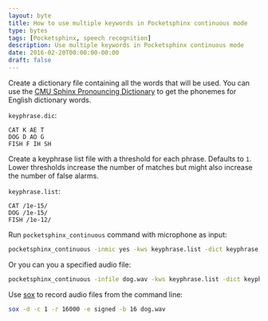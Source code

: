 ```yaml
---
layout: byte
title: How to use multiple keywords in Pocketsphinx continuous mode
type: bytes
tags: [Pocketsphinx, speech recognition]
description: Use multiple keywords in Pocketsphinx continuous mode
date: 2016-02-20T00:00:00-00:00
draft: false
---
```

Create a dictionary file containing all the words that will be used. You can use the [CMU Sphinx Pronouncing Dictionary](http://svn.code.sf.net/p/cmusphinx/code/trunk/cmudict/sphinxdict/) to get the phonemes for English dictionary words.

`keyphrase.dic`:

```text
CAT K AE T
DOG D AO G
FISH F IH SH
```

Create a keyphrase list file with a threshold for each phrase. Defaults to `1`. Lower thresholds increase the number of matches but might also increase the number of false alarms.

`keyphrase.list`:

```text
CAT /1e-15/
DOG /1e-15/
FISH /1e-12/
```

Run `pocketsphinx_continuous` command with microphone as input:

```bash
pocketsphinx_continuous -inmic yes -kws keyphrase.list -dict keyphrase.dic
```

Or you can you a specified audio file:

```bash
pocketsphinx_continuous -infile dog.wav -kws keyphrase.list -dict keyphrase.dict
```

Use [sox](http://sox.sourceforge.net/) to record audio files from the command line:

```bash
sox -d -c 1 -r 16000 -e signed -b 16 dog.wav
```
